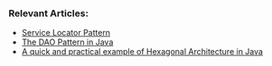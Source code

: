 ### Relevant Articles:
- [Service Locator Pattern](https://www.baeldung.com/java-service-locator-pattern)
- [The DAO Pattern in Java](https://www.baeldung.com/java-dao-pattern)
- [A quick and practical example of Hexagonal Architecture in Java](https://www.baeldung.com/?p=168909)